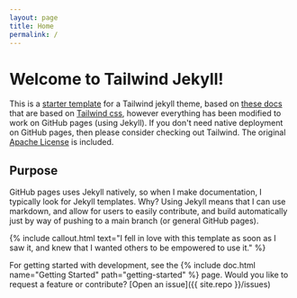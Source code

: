 ```yaml
---
layout: page
title: Home
permalink: /
---
```


# Welcome to Tailwind Jekyll!

This is a [starter template](https://vsoch.github.com/tw-jekyll/) for a Tailwind jekyll theme, based
on [these docs](https://github.com/superfly/docs) that are based on [Tailwind css](https://tailwindcss.com/docs/installation),
however everything has been modified to work on GitHub pages (using Jekyll). If you don't need
native deployment on GitHub pages, then please consider checking out Tailwind. 
The original [Apache License](https://github.com/vsoch/tw-jekyll/tree/main/LICENSE) is included.

## Purpose

GitHub pages uses Jekyll natively, so when I make documentation, I typically
look for Jekyll templates. Why? Using Jekyll means that I can use markdown,
and allow for users to easily contribute, and build automatically just by
way of pushing to a main branch (or general GitHub pages).

{% include callout.html text="I fell in love with this template as soon as I saw it, and knew that I wanted others to be empowered to use it." %}

For getting started with development, see the {% include doc.html name="Getting Started" path="getting-started" %} page. Would you like to request a feature or contribute? [Open an issue]({{ site.repo }}/issues)

